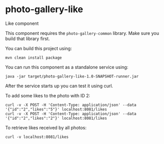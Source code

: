 # photo-gallery-like

Like component

This component requires the `photo-gallery-common` library. Make sure you build that library first.

You can build this project using:

```
mvn clean install package
```

You can run this component as a standalone service using:

```
java -jar target/photo-gallery-like-1.0-SNAPSHOT-runner.jar
```

After the service starts up you can test it using curl.

To add some likes to the photo with ID 2:

```
curl -v -X POST -H 'Content-Type: application/json' --data '{"id":"2","likes":"5"}' localhost:8081/likes
curl -v -X POST -H 'Content-Type: application/json' --data '{"id":"2","likes":"2"}' localhost:8081/likes

```

To retrieve likes received by all photos:

```
curl -v localhost:8081/likes
```
